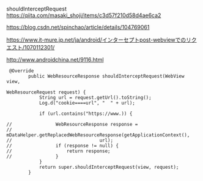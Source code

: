 shouldInterceptRequest
https://qiita.com/masaki_shoji/items/c3d57f210d58d4ae6ca2

https://blog.csdn.net/spinchao/article/details/104769061

https://www.it-mure.jp.net/ja/android/インターセプトpost-webviewでのリクエスト/1070112301/


http://www.androidchina.net/9116.html
```
 @Override
        public WebResourceResponse shouldInterceptRequest(WebView view,
                                                          WebResourceRequest request) {
            String url = request.getUrl().toString();
            Log.d("cookie====url", "  " + url);

            if (url.contains("https://www.)) {
                
//                WebResourceResponse response =
//                        mDataHelper.getReplacedWebResourceResponse(getApplicationContext(),
//                                url);
//                if (response != null) {
//                    return response;
//                }
            }
            return super.shouldInterceptRequest(view, request);
        }
```

